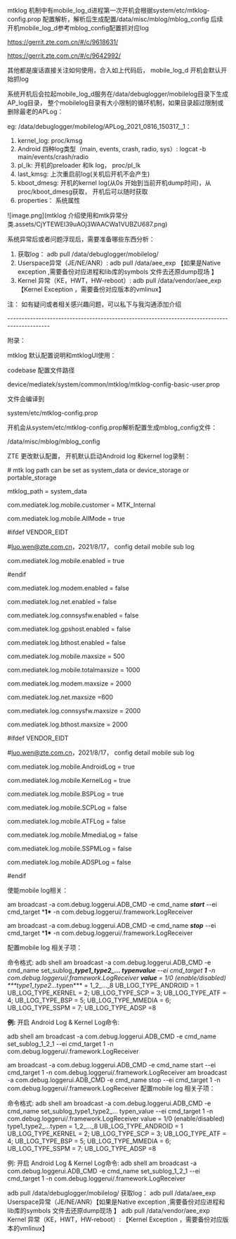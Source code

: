 mtklog 机制中有mobile_log_d进程第一次开机会根据system/etc/mtklog-config.prop 配置解析，解析后生成配置/data/misc/mblog/mblog_config 后续开机mobile_log_d参考mblog_config配置抓对应log

https://gerrit.zte.com.cn/#/c/9618631/

https://gerrit.zte.com.cn/#/c/9642992/

其他都是废话直接关注如何使用，合入如上代码后， mobile_log_d 开机会默认开始抓log 





系统开机后会拉起mobile_log_d服务在/data/debuglogger/mobilelog目录下生成AP_log目录， 整个mobilelog目录有大小限制的循环机制，如果目录超过限制或删除最老的APLog：

eg:  /data/debuglogger/mobilelog/APLog_2021_0816_150317__1：

1. kernel_log: proc/kmsg
2. Android 四种log类型（main, events, crash, radio, sys）: logcat -b main/events/crash/radio
3. pl_lk: 开机的preloader 和lk log， proc/pl_lk
4. last_kmsg: 上次重启前log(关机后开机不会产生)
5. kboot_dmesg: 开机的kernel log(从0s 开始到当前开机dump时间)，从proc/kboot_dmesg获取， 开机后可以随时获取
6. properties： 系统属性

![image.png](mtklog 介绍使用和mtk异常分类.assets/CjYTEWEl39uAOj3WAACWa1VUBZU687.png)



系统异常后或者问题浮现后，需要准备哪些东西分析：

1.  获取log： adb pull /data/debuglogger/mobilelog/  
2.  Userspace异常（JE/NE/ANR）:  adb pull /data/aee_exp  【如果是Native exception ,需要备份对应进程和lib库的symbols 文件去还原dump现场 】
3.  Kernel 异常（KE，HWT，HW-reboot）: adb pull /data/vendor/aee_exp  【Kernel Exception ，需要备份对应版本的vmlinux】







注： 如有疑问或者相关感兴趣问题，可以私下与我沟通添加介绍

\---------------------------------------------------------------------------------------------

附录：

mtklog 默认配置说明和mtklogUI使用：

codebase 配置文件路径

device/mediatek/system/common/mtklog/mtklog-config-basic-user.prop 

文件会编译到

system/etc/mtklog-config.prop

开机会从system/etc/mtklog-config.prop解析配置生成mblog_config文件：

/data/misc/mblog/mblog_config



ZTE 更改默认配置， 开机默认启动Android log 和kernel log录制：

\# mtk log path can be set as system_data or device_storage or portable_storage

mtklog_path = system_data

com.mediatek.log.mobile.customer = MTK_Internal

com.mediatek.log.mobile.AllMode = true



\#ifdef VENDOR_EIDT

\#luo.wen@zte.com.cn，2021/8/17， config detail mobile sub log

com.mediatek.log.mobile.enabled = true

\#endif

com.mediatek.log.modem.enabled = false

com.mediatek.log.net.enabled = false

com.mediatek.log.connsysfw.enabled = false

com.mediatek.log.gpshost.enabled = false

com.mediatek.log.bthost.enabled = false



com.mediatek.log.mobile.maxsize = 500

com.mediatek.log.mobile.totalmaxsize = 1000

com.mediatek.log.modem.maxsize = 2000

com.mediatek.log.net.maxsize =600

com.mediatek.log.connsysfw.maxsize = 2000

com.mediatek.log.bthost.maxsize = 2000



\#ifdef VENDOR_EIDT

\#luo.wen@zte.com.cn，2021/8/17， config detail mobile sub log

com.mediatek.log.mobile.AndroidLog = true

com.mediatek.log.mobile.KernelLog = true

com.mediatek.log.mobile.BSPLog = true

com.mediatek.log.mobile.SCPLog = false

com.mediatek.log.mobile.ATFLog = false

com.mediatek.log.mobile.MmediaLog = false

com.mediatek.log.mobile.SSPMLog = false

com.mediatek.log.mobile.ADSPLog = false

\#endif



使能mobile log相关：

am broadcast -a com.debug.loggerui.ADB_CMD -e cmd_name ***start*** --ei cmd_target ***1\*** -n com.debug.loggerui/.framework.LogReceiver

am broadcast -a com.debug.loggerui.ADB_CMD -e cmd_name ***stop*** --ei cmd_target ***1\*** -n com.debug.loggerui/.framework.LogReceiver



配置mobile log 相关子项：

命令格式: 
adb shell am broadcast -a com.debug.loggerui.ADB_CMD -e cmd_name set_sublog_***type1_type2_... typen***_***value*** --ei cmd_target ***1*** -n com.debug.loggerui/.framework.LogReceiver
**value** = 1/0 (enable/disabled)
***type1_type2_...typen*** = 1_2_..._8
UB_LOG_TYPE_ANDROID = 1
UB_LOG_TYPE_KERNEL = 2;
UB_LOG_TYPE_SCP = 3; 
UB_LOG_TYPE_ATF = 4;
UB_LOG_TYPE_BSP = 5;
UB_LOG_TYPE_MMEDIA = 6;
UB_LOG_TYPE_SSPM = 7; 
UB_LOG_TYPE_ADSP =8

**例:** 开启 Android Log & Kernel Log命令:

adb shell am broadcast -a com.debug.loggerui.ADB_CMD -e cmd_name set_sublog_1_2_1 --ei cmd_target 1 -n com.debug.loggerui/.framework.LogReceiver







am broadcast -a com.debug.loggerui.ADB_CMD -e cmd_name start  --ei cmd_target 1 -n com.debug.loggerui/.framework.LogReceiver
am broadcast -a com.debug.loggerui.ADB_CMD -e cmd_name stop  --ei cmd_target 1 -n com.debug.loggerui/.framework.LogReceiver
配置mobile log 相关子项：

命令格式: 
adb shell am broadcast -a com.debug.loggerui.ADB_CMD -e cmd_name set_sublog_type1_type2_... typen_value --ei cmd_target 1 -n com.debug.loggerui/.framework.LogReceiver
value = 1/0 (enable/disabled)
type1_type2_...typen = 1_2_..._8
UB_LOG_TYPE_ANDROID = 1
UB_LOG_TYPE_KERNEL = 2;
UB_LOG_TYPE_SCP = 3; 
UB_LOG_TYPE_ATF = 4;
UB_LOG_TYPE_BSP = 5;
UB_LOG_TYPE_MMEDIA = 6;
UB_LOG_TYPE_SSPM = 7; 
UB_LOG_TYPE_ADSP =8

例: 开启 Android Log & Kernel Log命令:
adb shell am broadcast -a com.debug.loggerui.ADB_CMD -e cmd_name set_sublog_1_2_1 --ei cmd_target 1 -n com.debug.loggerui/.framework.LogReceiver

  adb pull /data/debuglogger/mobilelog/       获取log：
  adb pull /data/aee_exp                     Userspace异常（JE/NE/ANR）【如果是Native exception ,需要备份对应进程和lib库的symbols 文件去还原dump现场 】
  adb pull /data/vendor/aee_exp               Kernel 异常（KE，HWT，HW-reboot）:    【Kernel Exception ，需要备份对应版本的vmlinux】
